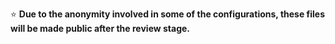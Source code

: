 :star: **Due to the anonymity involved in some of the configurations, these files will be made public after the review stage.**